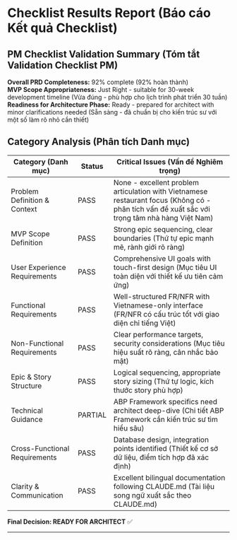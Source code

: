 # Checklist Results Report (Báo cáo Kết quả Checklist)

## PM Checklist Validation Summary (Tóm tắt Validation Checklist PM)

**Overall PRD Completeness:** 92% complete (92% hoàn thành)  
**MVP Scope Appropriateness:** Just Right - suitable for 30-week development timeline (Vừa đúng - phù hợp cho lịch trình phát triển 30 tuần)  
**Readiness for Architecture Phase:** Ready - prepared for architect with minor clarifications needed (Sẵn sàng - đã chuẩn bị cho kiến trúc sư với một số làm rõ nhỏ cần thiết)  

## Category Analysis (Phân tích Danh mục)

| Category (Danh mục) | Status | Critical Issues (Vấn đề Nghiêm trọng) |
|---------------------|--------|----------------------------------------|
| Problem Definition & Context | PASS | None - excellent problem articulation with Vietnamese restaurant focus (Không có - phân tích vấn đề xuất sắc với trọng tâm nhà hàng Việt Nam) |
| MVP Scope Definition | PASS | Strong epic sequencing, clear boundaries (Thứ tự epic mạnh mẽ, rành giới rõ ràng) |
| User Experience Requirements | PASS | Comprehensive UI goals with touch-first design (Mục tiêu UI toàn diện với thiết kế ưu tiên cảm ứng) |
| Functional Requirements | PASS | Well-structured FR/NFR with Vietnamese-only interface (FR/NFR có cấu trúc tốt với giao diện chỉ tiếng Việt) |
| Non-Functional Requirements | PASS | Clear performance targets, security considerations (Mục tiêu hiệu suất rõ ràng, cân nhắc bảo mật) |
| Epic & Story Structure | PASS | Logical sequencing, appropriate story sizing (Thứ tự logic, kích thước story phù hợp) |
| Technical Guidance | PARTIAL | ABP Framework specifics need architect deep-dive (Chi tiết ABP Framework cần kiến trúc sư tìm hiểu sâu) |
| Cross-Functional Requirements | PASS | Database design, integration points identified (Thiết kế cơ sở dữ liệu, điểm tích hợp đã xác định) |
| Clarity & Communication | PASS | Excellent bilingual documentation following CLAUDE.md (Tài liệu song ngữ xuất sắc theo CLAUDE.md) |

**Final Decision: READY FOR ARCHITECT** ✅

---

